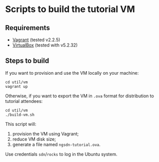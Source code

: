 # Scripts to build the tutorial VM

## Requirements

- [Vagrant](https://www.vagrantup.com/) (tested v2.2.5)
- [VirtualBox](https://www.virtualbox.org/wiki/Downloads) (tested with v5.2.32)

## Steps to build

If you want to provision and use the VM locally on your machine:

    cd util/vm
    vagrant up

Otherwise, if you want to export the VM in `.ova` format for distribution to
tutorial attendees:

    cd util/vm
    ./build-vm.sh

This script will:

1. provision the VM using Vagrant;
2. reduce VM disk size;
3. generate a file named `ngsdn-tutorial.ova`.

Use credentials `sdn`/`rocks` to log in the Ubuntu system.